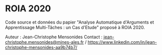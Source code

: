 # ROIA 2020

Code source et données du papier "Analyse Automatique d'Arguments et Apprentissage Multi-Tâches : un Cas d'Etude" proposé à ROIA 2020.

Auteur : Jean-Christophe Mensonides
Contact : jean-christophe.mensonides@mines-ales.fr / https://www.linkedin.com/in/jean-christophe-mensonides-aa9b74b7/
